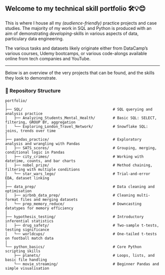 ## Welcome to my technical skill portfolio 🛠️💡😊

This is where I house all my _(audience-friendly)_ practice projects and case studies. 
The majority of my work in SQL and Python is produced with an aim of demonstrating _developing_-skills in various aspects of data, particulary data engineering.

The various tasks and datasets likely originate either from DataCamp’s various courses, Udemy bootcamps, or various code-alongs available online from tech companies and YouTube.

---

Below is an overview of the very projects that can be found, and the skills they look to demonstrate. 

### 📂 Repository Structure
```
portfolio/
│
├── SQL/                                         # SQL querying and analysis practice
│   ├── Analyzing_Students_Mental_Health/        # Basic SQL: SELECT, filtering, GROUP BY, aggregation
│   └── Exploring_London_Travel_Network/         # Snowflake SQL: joins, trends over time
│
├── pandas_practice/                             # Exploratory analysis and wrangling with Pandas
│   ├── SATS_scores/                             # Grouping, merging, conditional logic in Pandas
│   ├── city_crimes/                             # Working with datetime, counts, and bar charts
│   ├── nobel_prize/                             # Method chaining, filtering with multiple conditions
│   └── star_wars_lego/                          # Trial-and-error EDA, dataset linking
│
├── data_prep/                                   # Data cleaning and optimisation
│   ├── airbnb_data_prep/                        # Cleaning multi-format files and merging datasets
│   └── prep_memory_reduce/                      # Downcasting datatypes for memory efficiency
│
├── hypothesis_testing/                          # Introductory inferential statistics
│   ├── drug_safety/                             # Two-sample t-tests, testing significance
│   └── worldcups/                               # One-tailed t-tests on football match data
│
└── python_basics/                               # Core Python scripting skills
    ├── planets/                                 # Loops, lists, and basic file handling
    └── movie_streaming/                         # Beginner Pandas and simple visualisation

```
